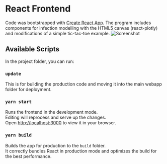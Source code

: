# React Frontend

Code was bootstrapped with [Create React App](https://github.com/facebook/create-react-app).
The program includes components for infection modelling with the HTML5 canvas (react-plotly) and modifications of a simple tic-tac-toe example.
![Screenshot](https://github.com/lukeczapla/react-frontend/blob/master/snapshot.png?raw=true)
## Available Scripts

In the project folder, you can run:

### `update`

This is for building the production code and moving it into the main webapp folder for deployment.

### `yarn start`

Runs the frontend in the development mode.\
Editing will reprocess and serve up the changes.\
Open [http://localhost:3000](http://localhost:3000) to view it in your browser.

### `yarn build`

Builds the app for production to the `build` folder.\
It correctly bundles React in production mode and optimizes the build for the best performance.

